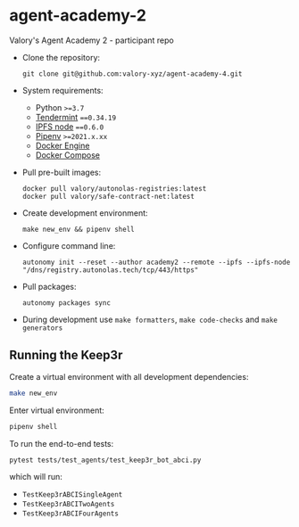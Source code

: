 
# agent-academy-2

Valory's Agent Academy 2 - participant repo

- Clone the repository:

      git clone git@github.com:valory-xyz/agent-academy-4.git

- System requirements:

    - Python `>=3.7`
    - [Tendermint](https://docs.tendermint.com/master/introduction/install.html) `==0.34.19`
    - [IPFS node](https://docs.ipfs.io/install/command-line/#official-distributions) `==0.6.0`
    - [Pipenv](https://pipenv.pypa.io/en/latest/install/) `>=2021.x.xx`
    - [Docker Engine](https://docs.docker.com/engine/install/)
    - [Docker Compose](https://docs.docker.com/compose/install/)

- Pull pre-built images:

      docker pull valory/autonolas-registries:latest
      docker pull valory/safe-contract-net:latest

- Create development environment:

      make new_env && pipenv shell

- Configure command line:

      autonomy init --reset --author academy2 --remote --ipfs --ipfs-node "/dns/registry.autonolas.tech/tcp/443/https"

- Pull packages:

      autonomy packages sync

- During development use `make formatters`, `make code-checks` and `make generators`


## Running the Keep3r

Create a virtual environment with all development dependencies:

```bash
make new_env
```

Enter virtual environment:

``` bash
pipenv shell
```

To run the end-to-end tests:

``` bash
pytest tests/test_agents/test_keep3r_bot_abci.py
```

which will run:
- `TestKeep3rABCISingleAgent`
- `TestKeep3rABCITwoAgents`
- `TestKeep3rABCIFourAgents`

